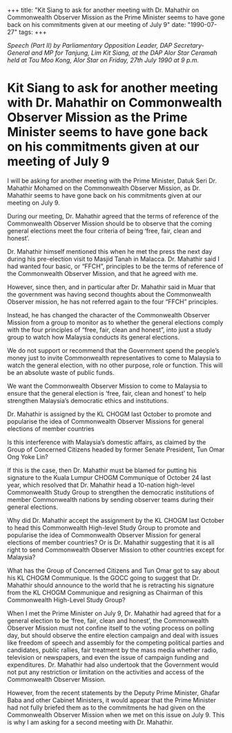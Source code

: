 +++ 
title: "Kit Siang to ask for another meeting with Dr. Mahathir on Commonwealth Observer Mission as the Prime Minister seems to have gone back on his commitments given at our meeting of July 9"
date: "1990-07-27"
tags:
+++

_Speech (Part II) by Parliamentary Opposition Leader, DAP Secretary-General and MP for Tanjung, Lim Kit Siang, at the DAP Alor Star Ceramah held at Tou Moo Kong, Alor Star on Friday, 27th July 1990 at 9 p.m._

# Kit Siang to ask for another meeting with Dr. Mahathir on Commonwealth Observer Mission as the Prime Minister seems to have gone back on his commitments given at our meeting of July 9

I will be asking for another meeting with the Prime Minister, Datuk Seri Dr. Mahathir Mohamed on the Commonwealth Observer Mission, as Dr. Mahathir seems to have gone back on his commitments given at our meeting on July 9.</u>

During our meeting, Dr. Mahathir agreed that the terms of reference of the Commonwealth Observer Mission should be to observe that the coming general elections meet the four criteria of being ‘free, fair, clean and honest’.

Dr. Mahathir himself mentioned this when he met the press the next day during his pre-election visit to Masjid Tanah in Malacca. Dr. Mahathir said I had wanted four basic, or “FFCH”, principles to be the terms of reference of the Commonwealth Observer Mission, and that he agreed with me. 

However, since then, and in particular after Dr. Mahathir said in Muar that the government was having second thoughts about the Commonwealth Observer mission, he has not referred again to the four “FFCH” principles. 

Instead, he has changed the character of the Commonwealth Observer Mission from a group to monitor as to whether the general elections comply with the four principles of “free, fair, clean and honest”, into just a study group to watch how Malaysia conducts its general elections. 

We do not support or recommend that the Government spend the people’s money just to invite Commonwealth representatives to come to Malaysia to watch the general election, with no other purpose, role or function. This will be an absolute waste of public funds. 

We want the Commonwealth Observer Mission to come to Malaysia to ensure that the general election is ‘free, fair, clean and honest’ to help strengthen Malaysia’s democratic ethics and institutions. 

Dr. Mahathir is assigned by the KL CHOGM last October to promote and popularise the idea of Commonwealth Observer Missions for general elections of member countries

Is this interference with Malaysia’s domestic affairs, as claimed by the Group of Concerned Citizens headed by former Senate President, Tun Omar Ong Yoke Lin?

If this is the case, then Dr. Mahathir must be blamed for putting his signature to the Kuala Lumpur CHOGM Communique of October 24 last year, which resolved that Dr. Mahathir head a 10-nation high-level Commonwealth Study Group to strengthen the democratic institutions of member Commonwealth nations by sending observer teams during their general elections. 

Why did Dr. Mahathir accept the assignment by the KL CHOGM last October to head this Commonwealth High-level Study Group to promote and popularise the idea of Commonwealth Observer Mission for general elections of member countries? Or is Dr. Mahathir suggesting that it is all right to send Commonwealth Observer Mission to other countries except for Malaysia?

What has the Group of Concerned Citizens and Tun Omar got to say about his KL CHOGM Communique. Is the GOCC going to suggest that Dr. Mahathir should announce to the world that he is retracting his signature from the KL CHOGM Communique and resigning as Chairman of this Commonwealth High-Level Study Group?

When I met the Prime Minister on July 9, Dr. Mahathir had agreed that for a general election to be ‘free, fair, clean and honest’, the Commonwealth Observer Mission must not confine itself to the voting process on polling day, but should observe the entire election campaign and deal with issues like freedom of speech and assembly for the competing political parties and candidates, public rallies, fair treatment by the mass media whether radio, television or newspapers, and even the issue of campaign funding and expenditures. 
Dr. Mahathir had also undertook that the Government would not put any restriction or limitation on the activities and access of the Commonwealth Observer Mission. 

However, from the recent statements by the Deputy Prime Minister, Ghafar Baba and other Cabinet Ministers, it would appear that the Prime Minister had not fully briefed them as to the commitments he had given on the Commonwealth Observer Mission when we met on this issue on July 9. This is why I am asking for a second meeting with Dr. Mahathir. 

 
